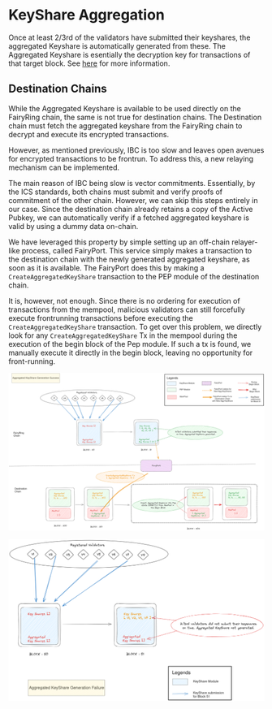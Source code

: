 # KeyShare Aggregation

Once at least 2/3rd of the validators have submitted their keyshares, the aggregated Keyshare is automatically generated from these. The Aggregated Keyshare is esentially the decryption key for transactions of that target block. See [here](/x/keyshare/specs/02_concepts.md) for more information.

## Destination Chains

While the Aggregated Keyshare is available to be used directly on the FairyRing chain, the same is not true for destination chains. The Destination chain must fetch the aggregated keyshare from the FairyRing chain to decrypt and execute its encrypted transactions.

However, as mentioned previously, IBC is too slow and leaves open avenues for encrypted transactions to be frontrun. To address this, a new relaying mechanism can be implemented.

The main reason of IBC being slow is vector commitments. Essentially, by the ICS standards, both chains must submit and verify proofs of commitment of the other chain. However, we can skip this steps entirely in our case. Since the destination chain already retains a copy of the Active Pubkey, we can automatically verify if a fetched aggregated keyshare is valid by using a dummy data on-chain.

We have leveraged this property by simple setting up an off-chain relayer-like process, called FairyPort. This service simply makes a transaction to the destination chain with the newly generated aggregated keyshare, as soon as it is available. The FairyPort does this by making a `CreateAggregatedKeyShare` transaction to the PEP module of the destination chain.

It is, however, not enough. Since there is no ordering for execution of transactions from the mempool, malicious validators can still forcefully execute frontrunning transactions before executing the `CreateAggregatedKeyShare` transaction. To get over this problem, we directly look for any `CreateAggregatedKeyShare` Tx in the mempool during the execution of the begin block of the Pep module. If such a tx is found, we manually execute it directly in the begin block, leaving no opportunity for front-running.

![ ](docs/images/Aggr_KS_Gen_Success.png)

![ ](docs/images/Aggr_KS_Gen_Fail.png)
